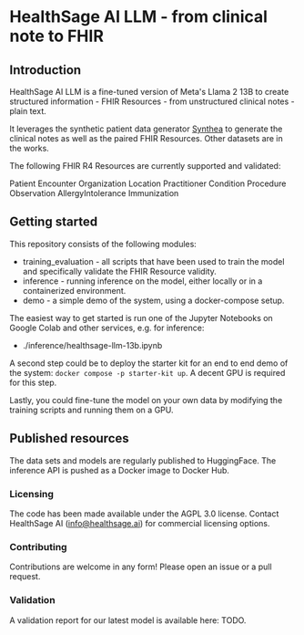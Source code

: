 # HealthSage AI LLM - from clinical note to FHIR

## Introduction

HealthSage AI LLM is a fine-tuned version of Meta's Llama 2 13B to create structured information - FHIR Resources - from
unstructured clinical notes - plain text.

It leverages the synthetic patient data generator [Synthea](https://synthetichealth.github.io/synthea/) to generate
the clinical notes as well as the paired FHIR Resources. Other datasets are in the works.

The following FHIR R4 Resources are currently supported and validated:

Patient
Encounter
Organization
Location
Practitioner
Condition
Procedure
Observation
AllergyIntolerance
Immunization

## Getting started

This repository consists of the following modules:

- training_evaluation - all scripts that have been used to train the model and specifically validate the FHIR Resource
  validity.
- inference - running inference on the model, either locally or in a containerized environment.
- demo - a simple demo of the system, using a docker-compose setup.

The easiest way to get started is run one of the Jupyter Notebooks on Google Colab and other services, e.g. for inference:

- ./inference/healthsage-llm-13b.ipynb

A second step could be to deploy the starter kit for an end to end demo of the system: `docker compose -p starter-kit up`.
A decent GPU is required for this step.

Lastly, you could fine-tune the model on your own data by modifying the training scripts and running them on a GPU.

## Published resources

The data sets and models are regularly published to HuggingFace.
The inference API is pushed as a Docker image to Docker Hub.

### Licensing

The code has been made available under the AGPL 3.0 license. Contact HealthSage AI (info@healthsage.ai) for commercial licensing options.

### Contributing

Contributions are welcome in any form! Please open an issue or a pull request.

### Validation

A validation report for our latest model is available here: TODO.
